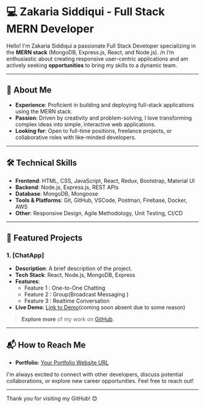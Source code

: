 # 💻 Zakaria Siddiqui - Full Stack MERN Developer

Hello! I'm Zakaria Siddiqui
a passionate Full Stack Developer specializing in the **MERN stack** (MongoDB, Express.js, React, and Node.js).
/n I’m enthusiastic about creating responsive
user-centric applications and am actively seeking **opportunities** to bring my skills to a dynamic team.

---

## 🚀 About Me

- **Experience**: Proficient in building and deploying full-stack applications using the MERN stack.
- **Passion**: Driven by creativity and problem-solving, I love transforming complex ideas into simple, interactive web applications.
- **Looking for**: Open to full-time positions, freelance projects, or collaborative roles with like-minded developers.

---

## 🛠️ Technical Skills

- **Frontend**: HTML, CSS, JavaScript, React, Redux, Bootstrap, Material UI
- **Backend**: Node.js, Express.js, REST APIs
- **Database**: MongoDB, Mongoose
- **Tools & Platforms**: Git, GitHub, VSCode, Postman, Firebase, Docker, AWS
- **Other**: Responsive Design, Agile Methodology, Unit Testing, CI/CD

---

## 🌟 Featured Projects

### 1. [ChatApp]
   - **Description**: A brief description of the project.
   - **Tech Stack**: React, Node.js, MongoDB, Express
   - **Features**:
      - Feature 1 : One-to-One Chatting 
      - Feature 2 : Group(Broadcast Messaging )
      - Feature 3 : Realtime Conversation
   - **Live Demo**: [Link to Demo](https://example.com)(coming soon absent due to some reason)
     



> **Explore more** of my work on [GitHub](https://github.com/Zakaria500kmph).

---

## 📬 How to Reach Me
- **Portfolio**: [Your Portfolio Website URL](https://yourportfolio.com)

I'm always excited to connect with other developers, discuss potential collaborations, or explore new career opportunities. Feel free to reach out!

---

Thank you for visiting my GitHub! 😊
